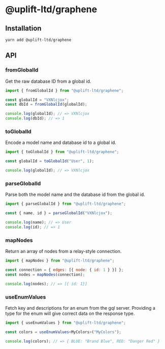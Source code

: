 # @uplift-ltd/graphene

## Installation

    yarn add @uplift-ltd/graphene

## API

### fromGlobalId

Get the raw database ID from a global id.

```js
import { fromGlobalId } from "@uplift-ltd/graphene";

const globalId = "VXNlcjox";
const dbId = fromGlobalId(globalId);

console.log(globalId); // => VXNlcjox
console.log(dbId); // => 1
```

### toGlobalId

Encode a model name and database id to a global id.

```js
import { toGlobalId } from "@uplift-ltd/graphene";

const globalId = toGlobalId("User", 1);

console.log(globalId); // => VXNlcjox
```

### parseGlobalId

Parse both the model name and the database id from the global id.

```js
import { parseGlobalId } from "@uplift-ltd/graphene";

const { name, id } = parseGlobalId("VXNlcjox");

console.log(name); // => User
console.log(id); // => 1
```

### mapNodes

Return an array of nodes from a relay-style connection.

```js
import { mapNodes } from "@uplift-ltd/graphene";

const connection = { edges: [{ node: { id: 1 } }] };
const nodes = mapNodes(connection);

console.log(nodes); // => [{ id: 1}]
```

### useEnumValues

Fetch key and descriptions for an enum from the gql server. Providing a type for the enum will give
correct data on the response type.

```ts
import { useEnumValues } from "@uplift-ltd/graphene";

const colors = useEnumValues<MyColors>("MyColors");

console.log(colors); // => { BLUE: "Brand Blue", RED: "Danger Red" }
```
